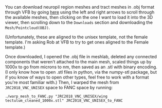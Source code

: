 You can download neuropil region meshes and tract meshes in .obj format through VFB by going [here](https://v2.virtualflybrain.org/org.geppetto.frontend/geppetto?id=Court2020&i=VFB_00200000) using the left and right arrows to scroll through the available meshes, then clicking on the one I want to load it into the 3D viewer, then scrolling down to the `Downloads` section and downloading the `Mesh/Pointcloud(OBJ)`.

(Unfortunately, these are aligned to the unisex template, not the female template. I'm asking Rob at VFB to try to get ones aligned to the Female template.)

Once downloaded, I opened the .obj file in meshlab, deleted any connected components that weren't attached to the main mesh, scaled things up by 1000x to go from microns to nm, then saved as an .stl with binary encoding. (I only know how to open .stl files in python, via the numpy-stl package, but if you know of ways to open other types, feel free to work with a format you're most familiar with.) Then, I warped the mesh from `JRC2018_VNC_UNISEX` space to FANC space by running:

    ./warp_mesh_to_FANC.py "JRC2018_VNC_UNISEX/wing tectulum_cleaned_1000x.stl" JRC2018_VNC_UNISEX_to_FANC
